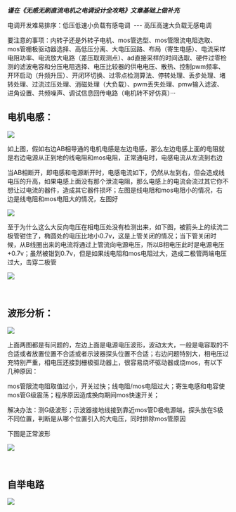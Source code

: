 ***谨在《无感无刷直流电机之电调设计全攻略》文章基础上做补充***

电调开发难易排序：低压低速小负载有感电调  --- 高压高速大负载无感电调

要注意的事项：内转子还是外转子电机、mos管选型、mos管限流电阻选取、mos管栅极驱动器选择、高低压分离、大电压回路、布局（寄生电感）、电流采样电阻功率、电流放大电路（差压取观测点）、ad直接采样的时间选取、硬件过零检测的滤波电容和分压电阻选择、电压比较器的供电电压、散热、控制pwm频率、开环启动（升频升压）、开闭环切换、过零点检测算法、停转处理、丢步处理、堵转处理、过流过压处理、消磁处理（大负载）、pwm丢失处理、pmw输入滤波、进角设置、共频噪声、调试信息回传电路（电机转不好仿真）···



## 电机电感：

![](https://imgs.boringhex.top/blog/1.png)

如上图，假如右边AB相导通的电机电感是左边电感，那么左边电感上面的电阻就是右边电源从正到地的线电阻和mos电阻，正常通电时，电感电流从左流到右边

当AB相断开，即电感和电源断开时，电感电流如下，仍然从左到右，但会造成线电压的升高，如果电感上面没有那个泄流电阻，那么电感上的电流会流过其它你不想让过电流的器件，造成其它器件损坏；左图是线电阻和mos电阻小的情况，右边是线电阻和mos电阻大的情况，左图好

![](https://imgs.boringhex.top/blog/2.png)

至于为什么这么大反向电压在相电压处没有检测出来，如下图，被箭头上的续流二极管钳住了，椭圆处的电压比地小0.7v，这是上管关闭的情况；当下管关闭时候，从B线圈出来的电流将通过上管流向电源电压，所以B相电压此时是电源电压+0.7v；虽然被钳到0.7v，但是如果线电阻和mos电阻过大，造成二极管两端电压过大，击穿二极管

![](https://imgs.boringhex.top/blog/3.png)

 

## 波形分析：

![](https://imgs.boringhex.top/blog/4.png)

上面两图都是有问题的，左边上面是电源电压波形，波动太大，一般是电容取的不合适或者放置位置不合适或者示波器探头位置不合适；右边问题特别大，相电压过充特别严重，相电压还接到栅极驱动器上，很容易烧坏驱动器或烧mos，有以下几种原因：

mos管限流电阻取值过小，开关过快；线电阻/mos电阻过大；寄生电感和电容使mos管G级震荡；程序原因造成换向期间mos快速开关；

解决办法：测G级波形；示波器接地线接到靠近mos管D极电源端，探头放在S极不同位置，判断是从哪个位置引入的大电压，同时排除mos管原因

下图是正常波形

![](https://imgs.boringhex.top/blog/5.png)

 

## 自举电路

![](https://imgs.boringhex.top/blog/6.png)
